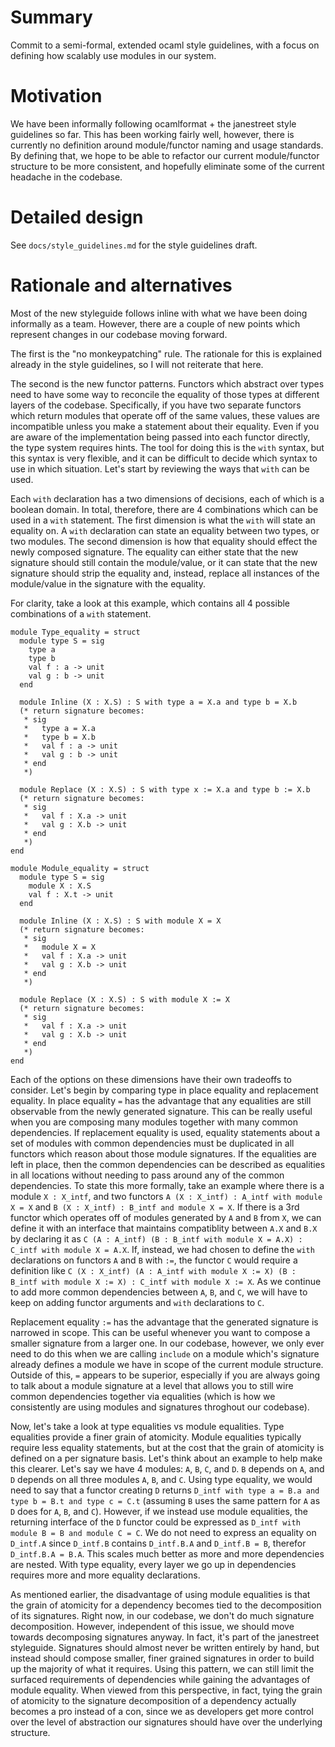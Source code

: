 # Summary

[summary]: #summary

Commit to a semi-formal, extended ocaml style guidelines, with a focus on
defining how scalably use modules in our system.

# Motivation

[motivation]: #motivation

We have been informally following ocamlformat + the janestreet style guidelines
so far. This has been working fairly well, however, there is currently no
definition around module/functor naming and usage standards. By defining that,
we hope to be able to refactor our current module/functor structure to be more
consistent, and hopefully eliminate some of the current headache in the
codebase.

# Detailed design

[detailed-design]: #detailed-design

See `docs/style_guidelines.md` for the style guidelines draft.

# Rationale and alternatives

[rationale-and-alternatives]: #rationale-and-alternatives

Most of the new styleguide follows inline with what we have been doing
informally as a team. However, there are a couple of new points which represent
changes in our codebase moving forward.

The first is the "no monkeypatching" rule. The rationale for this is explained
already in the style guidelines, so I will not reiterate that here.

The second is the new functor patterns. Functors which abstract over types need
to have some way to reconcile the equality of those types at different layers of
the codebase. Specifically, if you have two separate functors which return
modules that operate off of the same values, these values are incompatible
unless you make a statement about their equality. Even if you are aware of the
implementation being passed into each functor directly, the type system requires
hints. The tool for doing this is the `with` syntax, but this syntax is very
flexible, and it can be difficult to decide which syntax to use in which
situation. Let's start by reviewing the ways that `with` can be used.

Each `with` declaration has a two dimensions of decisions, each of which is a
boolean domain. In total, therefore, there are 4 combinations which can be used
in a `with` statement. The first dimension is what the `with` will state an
equality on. A `with` declaration can state an equality between two types, or
two modules. The second dimension is how that equality should effect the newly
composed signature. The equality can either state that the new signature should
still contain the module/value, or it can state that the new signature should
strip the equality and, instead, replace all instances of the module/value in
the signature with the equality.

For clarity, take a look at this example, which contains all 4 possible
combinations of a `with` statement.

```
module Type_equality = struct
  module type S = sig
    type a
    type b
    val f : a -> unit
    val g : b -> unit
  end

  module Inline (X : X.S) : S with type a = X.a and type b = X.b
  (* return signature becomes:
   * sig
   *   type a = X.a
   *   type b = X.b
   *   val f : a -> unit
   *   val g : b -> unit
   * end
   *)

  module Replace (X : X.S) : S with type x := X.a and type b := X.b
  (* return signature becomes:
   * sig
   *   val f : X.a -> unit
   *   val g : X.b -> unit
   * end
   *)
end

module Module_equality = struct
  module type S = sig
    module X : X.S
    val f : X.t -> unit
  end

  module Inline (X : X.S) : S with module X = X
  (* return signature becomes:
   * sig
   *   module X = X
   *   val f : X.a -> unit
   *   val g : X.b -> unit
   * end
   *)

  module Replace (X : X.S) : S with module X := X
  (* return signature becomes:
   * sig
   *   val f : X.a -> unit
   *   val g : X.b -> unit
   * end
   *)
end
```

Each of the options on these dimensions have their own tradeoffs to consider.
Let's begin by comparing type in place equality and replacement equality. In
place equality `=` has the advantage that any equalities are still observable
from the newly generated signature. This can be really useful when you are
composing many modules together with many common dependencies. If replacement
equality is used, equality statements about a set of modules with common
dependencies must be duplicated in all functors which reason about those module
signatures. If the equalities are left in place, then the common dependencies
can be described as equalities in all locations without needing to pass around
any of the common dependencies. To state this more formally, take an example
where there is a module `X : X_intf`, and two functors
`A (X : X_intf) : A_intf with module X = X` and
`B (X : X_intf) : B_intf and module X = X`. If there is a 3rd functor which
operates off of modules generated by `A` and `B` from `X`, we can define it with
an interface that maintains compatiblity between `A.X` and `B.X` by declaring it
as
`C (A : A_intf) (B : B_intf with module X = A.X) : C_intf with module X = A.X`.
If, instead, we had chosen to define the `with` declarations on functors `A` and
`B` with `:=`, the functor `C` would require a definition like
`C (X : X_intf) (A : A_intf with module X := X) (B : B_intf with module X := X) : C_intf with module X := X`.
As we continue to add more common dependencies between `A`, `B`, and `C`, we
will have to keep on adding functor arguments and `with` declarations to `C`.

Replacement equality `:=` has the advantage that the generated signature is
narrowed in scope. This can be useful whenever you want to compose a smaller
signature from a larger one. In our codebase, however, we only ever need to do
this when we are calling `include` on a module which's signature already defines
a module we have in scope of the current module structure. Outside of this, `=`
appears to be superior, especially if you are always going to talk about a
module signature at a level that allows you to still wire common dependencies
together via equalities (which is how we consistently are using modules and
signatures throghout our codebase).

Now, let's take a look at type equalities vs module equalities. Type equalities
provide a finer grain of atomicity. Module equalities typically require less
equality statements, but at the cost that the grain of atomicity is defined on a
per signature basis. Let's think about an example to help make this clearer.
Let's say we have 4 modules: `A`, `B`, `C`, and `D`. `B` depends on `A`, and `D`
depends on all three modules `A`, `B`, and `C`. Using type equality, we would
need to say that a functor creating `D` returns
`D_intf with type a = B.a and type b = B.t and type c = C.t` (assuming `B` uses
the same pattern for `A` as `D` does for `A`, `B`, and `C`). However, if we
instead use module equalities, the returning interface of the `D` functor could
be expressed as `D_intf with module B = B and module C = C`. We do not need to
express an equality on `D_intf.A` since `D_intf.B` contains `D_intf.B.A` and
`D_intf.B = B`, therefor `D_intf.B.A = B.A`. This scales much better as more and
more dependencies are nested. With type equality, every layer we go up in
dependencies requires more and more equality declarations.

As mentioned earlier, the disadvantage of using module equalities is that the
grain of atomicity for a dependency becomes tied to the decomposition of its
signatures. Right now, in our codebase, we don't do much signature
decomposition. However, independent of this issue, we should move towards
decomposing signatures anyway. In fact, it's part of the janestreet styleguide.
Signatures should almost never be written entirely by hand, but instead should
compose smaller, finer grained signatures in order to build up the majority of
what it requires. Using this pattern, we can still limit the surfaced
requirements of dependencies while gaining the advantages of module equality.
When viewed from this perspective, in fact, tying the grain of atomicity to the
signature decomposition of a dependency actually becomes a pro instead of a con,
since we as developers get more control over the level of abstraction our
signatures should have over the underlying structure.
